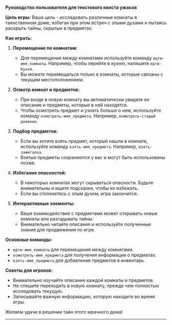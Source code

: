 **Руководство пользователя для текстового квеста ужасов**

**Цель игры:**
Ваша цель - исследовать различные комнаты в таинственном доме, избегая при этом встреч с злыми духами и пытаясь раскрыть тайны, скрытые в предметах.

**Как играть:**

1. **Перемещение по комнатам:**
   - Для перемещения между комнатами используйте команду `идти-имя_комнаты`. Например, чтобы перейти в кухню, напишите `идти-Кухня`.
   - Вы можете перемещаться только в комнаты, которые связаны с текущим местоположением.

2. **Осмотр комнат и предметов:**
   - При входе в новую комнату вы автоматически увидите ее описание и предметы, которые в ней находятся.
   - Чтобы осмотреть предмет и узнать больше о нем, используйте команду `осмотреть-имя_предмета`. Например, `осмотреть-старый дневник`.

3. **Подбор предметов:**
   - Если вы хотите взять предмет, который нашли в комнате, используйте команду `взять-имя_предмета`. Например, `взять-зажигалка`.
   - Взятые предметы сохраняются у вас и могут быть использованы позже.

4. **Избегание опасностей:**
   - В некоторых комнатах могут скрываться опасности. Будьте внимательны и ищите подсказки, чтобы их избежать.
   - Если вы столкнетесь с злым духом, игра закончится.

5. **Интерактивные элементы:**
   - Ваше взаимодействие с предметами может открывать новые комнаты или разгадывать тайны.
   - Внимательно читайте описания и используйте полученные знания для продвижения по игре.

**Основные команды:**
- `идти-имя_комнаты` для перемещения между комнатами.
- `осмотреть-имя_предмета` для получения информации о предметах.
- `взять-имя_предмета` для добавления предметов в инвентарь.

**Советы для игроков:**
- Внимательно изучайте описание каждой комнаты и предметов.
- Не спешите переходить в новую комнату, прежде чем полностью исследовать текущую.
- Записывайте важную информацию, которую находите во время игры.

Желаем удачи в решении тайн этого мрачного дома!

---
